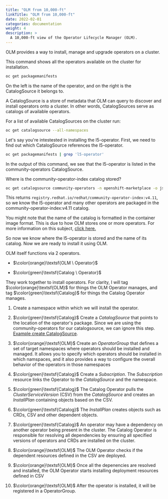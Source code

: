 ```yaml
---
title: "OLM from 10,000-ft"
linkTitle: "OLM from 10,000-ft"
date: 2022-02-01
categories: documentation
weight: 4
description: >
  A 10,000-ft view of the Operator Lifecycle Manager (OLM).
---
```


OLM provides a way to install, manage and upgrade operators on a cluster.

This command shows all the operators available on the cluster for installation.

```bash
oc get packagemanifests
```
On the left is the name of the operator, and on the right is the CatalogSource it belongs to.

A CatalogSource is a store of metadata that OLM can query to discover and install operators onto a cluster. In other words, CatalogSources serve as catalogs of available operators.

For a list of available CatalogSources on the cluster run:

```bash
oc get catalogsource --all-namespaces
```

Let's say you're intestested in installing the l5-operator. First, we need to find out which CatalogSource references the l5-operator.

```bash
oc get packagemanifests | grep 'l5-operator'
```

In the output of this command, we see that the l5-operator is listed in the community-operators CatalogSource.

Where is the community-operator-index catalog stored?

```bash
oc get catalogsource community-operators -n openshift-marketplace -o json | jq -r '.spec.image'
```

This returns `registry.redhat.io/redhat/community-operator-index:v4.11`, so we know the l5-operator and many other operators are packaged in the community-operator-index:v4.11 catalog.

You might note that the name of the catalog is formatted in the container image format. This is due to how OLM stores one or more operators. For more information on this subject, [click here.](https://example.com)

So now we know where the l5-operator is stored and the name of its catalog. Now we are ready to install it using OLM.

OLM itself functions via 2 operators.

* $\color{orange}\textsf{OLM \ Operator}$

* $\color{green}\textsf{Catalog \ Operator}$

They work together to install operators. For clarity, I will tag $\color{orange}\textsf{OLM}$ for things the OLM Operator manages</span>, and tag $\color{green}\textsf{Catalog}$ for things the Catalog Operator manages</span>.

1. Create a namespace within which we will install the operator.

2. $\color{green}\textsf{Catalog}$ Create a <i>CatalogSource</i> that points to the location of the operator's package. Since we are using the community-operators for our catalogsource, we can ignore this step. [Example create CatalogSource](https://olm.operatorframework.io/docs/tasks/make-catalog-available-on-cluster/).

3. $\color{orange}\textsf{OLM}$ Create an <i>OperatorGroup</i> that defines a set of target namespaces where operators should be installed and managed. It allows you to specify which operators should be installed in which namspaces, and it also provides a way to configure the overall behavior of the operators in those namespaces

4. $\color{green}\textsf{Catalog}$ Create a <i>Subscription</i>. The <i>Subscription</i> resource links the Operator to the <i>CatalogSource</i> and the namespace.

5. $\color{green}\textsf{Catalog}$ The Catalog Operator pulls the <i>ClusterServiceVersion</i> (CSV) from the <i>CatalogSource</i> and creates an <i>InstallPlan</i> containing objects based on the CSV.

6.  $\color{green}\textsf{Catalog}$ The <i>InstallPlan</i> creates objects such as CRDs, CSV and other dependent objects.

7.  $\color{green}\textsf{Catalog}$ An operator may have a dependency on another operator being present in the cluster. The Catalog Operator is responsible for resolving all dependencies by ensuring all specified versions of operators and CRDs are installed on the cluster.

8.  $\color{orange}\textsf{OLM}$ The OLM Operator checks if the dependent resources defined in the CSV are deployed.

9.  $\color{orange}\textsf{OLM}$ Once all the depenencies are resolved and installed, the OLM Operator starts installing deployment resources defined in CSV

10. $\color{orange}\textsf{OLM}$  After the operator is installed, it will be registered in a OperatorGroup.
